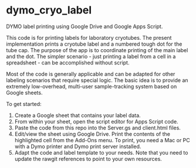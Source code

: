 # dymo_cryo_label

DYMO label printing using Google Drive and Google Apps Script. 

This code is for printing labels for laboratory cryotubes. The present implementation prints a cryotube label and a numbered tough dot for the tube cap. The purpose of the app is to coordinate printing of the main label and the dot. The simpler scenario - just printing a label from a cell in a spreadsheet - can be accomplished without script.

Most of the code is generally applicable and can be adapted for other labeling scenarios that require special logic. The basic idea is to provide an extremely low-overhead, multi-user sample-tracking system based on Google sheets.

To get started:

1. Create a Google sheet that contains your label data.
2. From within your sheet, open the script editor for Apps Script code. 
3. Paste the code from this repo into the Server.gs and client.html files.
4. Edit/view the sheet using Google Drive. Print the contents of the highlighted cell from the Add-Ons menu. To print, you need a Mac or PC with a Dymo printer and Dymo print server installed.
5. Adapt the code and label template to your needs. Note that you need to update the rawgit references to point to your own resources.